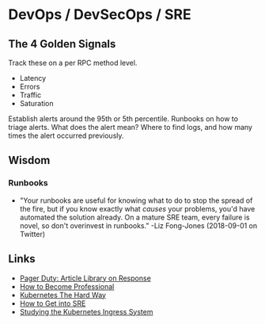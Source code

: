 # DevOps / DevSecOps / SRE

## The 4 Golden Signals

Track these on a per RPC method level.

- Latency
- Errors
- Traffic
- Saturation

Establish alerts around the 95th or 5th percentile.
Runbooks on how to triage alerts. What does the alert mean? Where to find logs, and how many times the alert occurred previously.

## Wisdom

### Runbooks
- "Your runbooks are useful for knowing what to do to stop the spread of the fire, but if you know exactly what *causes* your problems, you'd have automated the solution already. On a mature SRE team, every failure is novel, so don't overinvest in runbooks." -Liz Fong-Jones (2018-09-01 on Twitter)

## Links
- [Pager Duty: Article Library on Response](https://response.pagerduty.com/)
- [How to Become Professional](https://hackernoon.com/the-roadmap-to-become-a-devops-dude-from-server-to-serverless-dd97420f640e)
- [Kubernetes The Hard Way](https://github.com/kelseyhightower/kubernetes-the-hard-way)
- [How to Get into SRE](https://blog.alicegoldfuss.com/how-to-get-into-sre/)
- [Studying the Kubernetes Ingress System](https://www.joyfulbikeshedding.com/blog/2018-03-26-studying-the-kubernetes-ingress-system.html)
